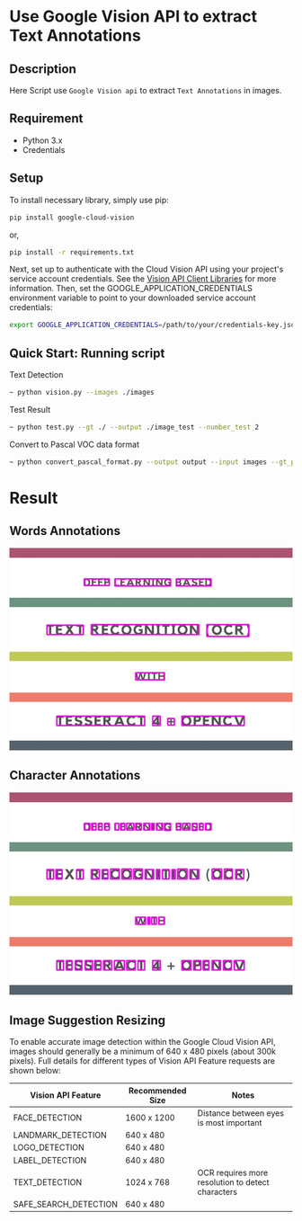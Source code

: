 # Use Google Vision API to extract Text Annotations

## Description

Here Script use `Google Vision api` to extract `Text Annotations` in images.

## Requirement

* Python 3.x
* Credentials

## Setup

To install necessary library, simply use pip:

```bash
pip install google-cloud-vision
```

or,

```bash
pip install -r requirements.txt
```

Next, set up to authenticate with the Cloud Vision API using your project's service account credentials. See the [Vision API Client Libraries](https://cloud.google.com/vision/docs/libraries) for more information. Then, set the GOOGLE_APPLICATION_CREDENTIALS environment variable to point to your downloaded service account credentials:

```bash
export GOOGLE_APPLICATION_CREDENTIALS=/path/to/your/credentials-key.json
```

## Quick Start: Running script

Text Detection

```bash
~ python vision.py --images ./images 
```

Test Result
```bash
~ python test.py --gt ./ --output ./image_test --number_test 2
```

Convert to Pascal VOC data format
```bash
~ python convert_pascal_format.py --output output --input images --gt_path gt.pkl
```

# Result
## Words Annotations
![Words Annotations](https://github.com/docongminh/Simple-google-vision-api/blob/master/image_test/word_rect_test.jpg)

## Character Annotations
![Characters Annotations](https://github.com/docongminh/Simple-google-vision-api/blob/master/image_test/char_rect_test.jpg)

## Image Suggestion Resizing

To enable accurate image detection within the Google Cloud Vision API, images should generally be a minimum of 640 x 480 pixels (about 300k pixels). Full details for different types of Vision API Feature requests are shown below:

| Vision API Feature | Recommended Size | Notes |
|---|---|---|
| FACE_DETECTION | 1600 x 1200 | Distance between eyes is most important |
| LANDMARK_DETECTION | 640 x 480 |   |
| LOGO_DETECTION | 640 x 480 |   |
| LABEL_DETECTION | 640 x 480 |   |
| TEXT_DETECTION | 1024 x 768 | OCR requires more resolution to detect characters |
| SAFE_SEARCH_DETECTION | 640 x 480 |   |
